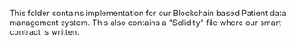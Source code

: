 This folder contains implementation for our Blockchain based Patient data management system.
This also contains a "Solidity" file where our smart contract is written.
